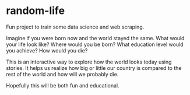 # random-life

Fun project to train some data science and web scraping.

Imagine if you were born now and the world stayed the same.
What would your life look like? Where would you be born? What education level would you achieve? How would you die?

This is an interactive way to explore how the world looks today using stories. It helps us realize how big or little our country is compared to the rest of the world
and how will we probably die.

Hopefully this will be both fun and educational.
